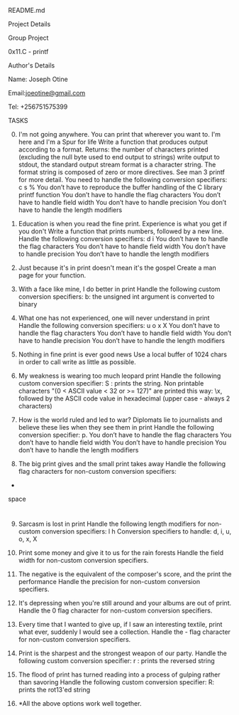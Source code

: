 README.md

Project Details

Group Project

0x11.C - printf

Author's Details

Name: Joseph Otine

Email:joeotine@gmail.com

Tel: +256751575399

TASKS

0. I'm not going anywhere. You can print that wherever you want to. I'm here and I'm a Spur for life
Write a function that produces output according to a format.
Returns: the number of characters printed (excluding the null byte used to end output to strings)
write output to stdout, the standard output stream
format is a character string. The format string is composed of zero or more directives. See man 3 printf for more detail. You need to handle the following conversion specifiers:
c
s
%
You don’t have to reproduce the buffer handling of the C library printf function
You don’t have to handle the flag characters
You don’t have to handle field width
You don’t have to handle precision
You don’t have to handle the length modifiers

1. Education is when you read the fine print. Experience is what you get if you don't
Write a function that prints numbers, followed by a new line.
Handle the following conversion specifiers:
d
i
You don’t have to handle the flag characters
You don’t have to handle field width
You don’t have to handle precision
You don’t have to handle the length modifiers

2. Just because it's in print doesn't mean it's the gospel
Create a man page for your function.

3. With a face like mine, I do better in print
Handle the following custom conversion specifiers:
b: the unsigned int argument is converted to binary

4. What one has not experienced, one will never understand in print
Handle the following conversion specifiers:
u
o
x
X
You don’t have to handle the flag characters
You don’t have to handle field width
You don’t have to handle precision
You don’t have to handle the length modifiers

5. Nothing in fine print is ever good news
Use a local buffer of 1024 chars in order to call write as little as possible.

6. My weakness is wearing too much leopard print
Handle the following custom conversion specifier:
S : prints the string.
Non printable characters "(0 < ASCII value < 32 or >= 127)" are printed this way: \x, followed by the ASCII code value in hexadecimal (upper case - always 2 characters)

7. How is the world ruled and led to war? Diplomats lie to journalists and believe these lies when they see them in print
Handle the following conversion specifier: p.
You don’t have to handle the flag characters
You don’t have to handle field width
You don’t have to handle precision
You don’t have to handle the length modifiers

8. The big print gives and the small print takes away
Handle the following flag characters for non-custom conversion specifiers:
+
space
#

9. Sarcasm is lost in print
Handle the following length modifiers for non-custom conversion specifiers:
l
h Conversion specifiers to handle: d, i, u, o, x, X

10. Print some money and give it to us for the rain forests
Handle the field width for non-custom conversion specifiers.

11. The negative is the equivalent of the composer's score, and the print the performance
Handle the precision for non-custom conversion specifiers.

12. It's depressing when you're still around and your albums are out of print.
Handle the 0 flag character for non-custom conversion specifiers.

13. Every time that I wanted to give up, if I saw an interesting textile, print what ever, suddenly I would see a collection.
Handle the - flag character for non-custom conversion specifiers.

14. Print is the sharpest and the strongest weapon of our party.
Handle the following custom conversion specifier:
r : prints the reversed string

15. The flood of print has turned reading into a process of gulping rather than savoring
Handle the following custom conversion specifier:
R: prints the rot13'ed string

16. *All the above options work well together.
